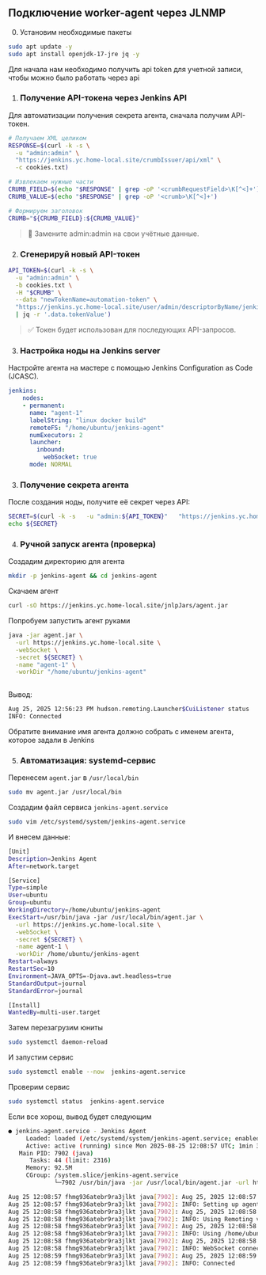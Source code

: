 ## Подключение worker-agent через JLNMP

0. Установим необходимые пакеты

```bash
sudo apt update -y
sudo apt install openjdk-17-jre jq -y 
```
Для начала нам необходимо получить api token для учетной записи, чтобы можно было работать через api 

1. ### Получение API-токена через Jenkins API

Для автоматизации получения секрета агента, сначала получим API-токен.

```bash
# Получаем XML целиком
RESPONSE=$(curl -k -s \
  -u "admin:admin" \
  "https://jenkins.yc.home-local.site/crumbIssuer/api/xml" \
  -c cookies.txt)

# Извлекаем нужные части
CRUMB_FIELD=$(echo "$RESPONSE" | grep -oP '<crumbRequestField>\K[^<]+')
CRUMB_VALUE=$(echo "$RESPONSE" | grep -oP '<crumb>\K[^<]+')

# Формируем заголовок
CRUMB="${CRUMB_FIELD}:${CRUMB_VALUE}"
```
>🔐 Замените admin:admin на свои учётные данные. 


2. ### Сгенерируй новый API-токен

```bash
API_TOKEN=$(curl -k -s \
  -u "admin:admin" \
  -b cookies.txt \
  -H "$CRUMB" \
  --data "newTokenName=automation-token" \
  "https://jenkins.yc.home-local.site/user/admin/descriptorByName/jenkins.security.ApiTokenProperty/generateNewToken" \
  | jq -r '.data.tokenValue')
```
>✅ Токен будет использован для последующих API-запросов. 



3. ### Настройка ноды на Jenkins server

Настройте агента на мастере с помощью Jenkins Configuration as Code (JCASC).

```yaml
jenkins:
    nodes:
    - permanent:
      name: "agent-1"
      labelString: "linux docker build"
      remoteFS: "/home/ubuntu/jenkins-agent"
      numExecutors: 2
      launcher:
        inbound:
          webSocket: true
      mode: NORMAL
```

3. ### Получение секрета агента

После создания ноды, получите её секрет через API:

```bash
SECRET=$(curl -k -s   -u "admin:${API_TOKEN}"   "https://jenkins.yc.home-local.site/computer/agent-1/slave-agent.jnlp" | sed "s/.*<application-desc><argument>\([a-z0-9]*\).*/\1\n/")
echo ${SECRET}
```

4. ###  Ручной запуск агента (проверка)

Создадим директорию для агента

```bash
mkdir -p jenkins-agent && cd jenkins-agent
```

Скачаем агент

```bash
curl -sO https://jenkins.yc.home-local.site/jnlpJars/agent.jar
```

Попробуем запустить агент руками

```bash
java -jar agent.jar \
  -url https://jenkins.yc.home-local.site \
  -webSocket \
  -secret ${SECRET} \
  -name "agent-1" \
  -workDir "/home/ubuntu/jenkins-agent"
  
```
Вывод:

```bash
Aug 25, 2025 12:56:23 PM hudson.remoting.Launcher$CuiListener status
INFO: Connected
```

Обратите внимание имя агента должно собрать с именем агента, которое задали в Jenkins

5. ### Автоматизация: systemd-сервис

Перенесем `agent.jar` в `/usr/local/bin`

```bash
sudo mv agent.jar /usr/local/bin
```

Создадим файл сервиса `jenkins-agent.service`

```bash
sudo vim /etc/systemd/system/jenkins-agent.service
```

И внесем данные:

```bash
[Unit]
Description=Jenkins Agent
After=network.target

[Service]
Type=simple
User=ubuntu
Group=ubuntu
WorkingDirectory=/home/ubuntu/jenkins-agent
ExecStart=/usr/bin/java -jar /usr/local/bin/agent.jar \
  -url https://jenkins.yc.home-local.site \
  -webSocket \
  -secret ${SECRET} \
  -name agent-1 \
  -workDir /home/ubuntu/jenkins-agent
Restart=always
RestartSec=10
Environment=JAVA_OPTS=-Djava.awt.headless=true
StandardOutput=journal
StandardError=journal

[Install]
WantedBy=multi-user.target
```

Затем перезагрузим юниты

```bash
sudo systemctl daemon-reload
```

И запустим сервис

```bash
sudo systemctl enable --now  jenkins-agent.service
```

Проверим сервис

```bash
sudo systemctl status  jenkins-agent.service
```

Если все хорош, вывод будет следующим

```bash
● jenkins-agent.service - Jenkins Agent
     Loaded: loaded (/etc/systemd/system/jenkins-agent.service; enabled; vendor preset: enabled)
     Active: active (running) since Mon 2025-08-25 12:08:57 UTC; 1min 3s ago
   Main PID: 7902 (java)
      Tasks: 44 (limit: 2316)
     Memory: 92.5M
     CGroup: /system.slice/jenkins-agent.service
             └─7902 /usr/bin/java -jar /usr/local/bin/agent.jar -url https://jenkins.yc.home-local.site -webSocket -secret bb1bd95c2810ac36034e884759702c7aeb0dc676812a1d4>

Aug 25 12:08:57 fhmg936atebr9ra3jlkt java[7902]: Aug 25, 2025 12:08:57 PM hudson.remoting.Launcher createEngine
Aug 25 12:08:57 fhmg936atebr9ra3jlkt java[7902]: INFO: Setting up agent: agent-1
Aug 25 12:08:58 fhmg936atebr9ra3jlkt java[7902]: Aug 25, 2025 12:08:58 PM hudson.remoting.Engine startEngine
Aug 25 12:08:58 fhmg936atebr9ra3jlkt java[7902]: INFO: Using Remoting version: 3309.v27b_9314fd1a_4
Aug 25 12:08:58 fhmg936atebr9ra3jlkt java[7902]: Aug 25, 2025 12:08:58 PM org.jenkinsci.remoting.engine.WorkDirManager initializeWorkDir
Aug 25 12:08:58 fhmg936atebr9ra3jlkt java[7902]: INFO: Using /home/ubuntu/jenkins-agent/remoting as a remoting work directory
Aug 25 12:08:58 fhmg936atebr9ra3jlkt java[7902]: Aug 25, 2025 12:08:58 PM hudson.remoting.Launcher$CuiListener status
Aug 25 12:08:58 fhmg936atebr9ra3jlkt java[7902]: INFO: WebSocket connection open
Aug 25 12:08:59 fhmg936atebr9ra3jlkt java[7902]: Aug 25, 2025 12:08:59 PM hudson.remoting.Launcher$CuiListener status
Aug 25 12:08:59 fhmg936atebr9ra3jlkt java[7902]: INFO: Connected
```